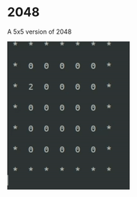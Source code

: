 # 2048
A 5x5 version of 2048

![terminal.gif](https://raw.githubusercontent.com/mubarizafzal/2048/master/terminal.gif)
